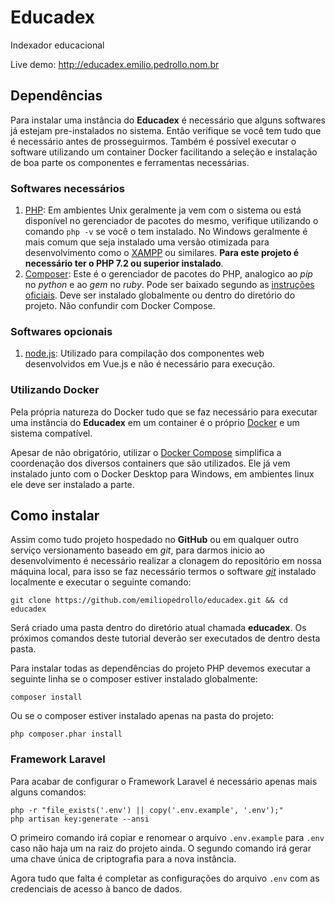 Educadex
==========

Indexador educacional

Live demo: http://educadex.emilio.pedrollo.nom.br

Dependências
------------
Para instalar uma instância do **Educadex** é necessário que alguns softwares já estejam pre-instalados no sistema.
Então verifique se você tem tudo que é necessário antes de prosseguirmos. Também é possível executar o software 
utilizando um container Docker facilitando a seleção e instalação de boa parte os componentes e ferramentas 
necessárias.

### Softwares necessários
1. [PHP]: Em ambientes Unix geralmente ja vem com o sistema ou está disponível no gerenciador de pacotes do mesmo,
  verifique utilizando o comando `php -v` se você o tem instalado. No Windows geralmente é mais comum que seja 
  instalado uma versão otimizada para desenvolvimento como o [XAMPP] ou similares. **Para este projeto é necessário 
  ter o PHP 7.2 ou superior instalado**.
2. [Composer]: Este é o gerenciador de pacotes do PHP, analogico ao _pip_ no _python_ e ao _gem_ no _ruby_.
  Pode ser baixado segundo as [instruções oficiais](https://getcomposer.org/download/). 
  Deve ser instalado globalmente ou dentro do diretório do projeto. Não confundir com Docker Compose.

### Softwares opcionais
1. [node.js]: Utilizado para compilação dos componentes web desenvolvidos em Vue.js e não é necessário para 
  execução.

### Utilizando Docker
Pela própria natureza do Docker tudo que se faz necessário para executar uma instância do **Educadex** em um container
é o próprio [Docker] e um sistema compatível. 

Apesar de não obrigatório, utilizar o [Docker Compose] simplifica a coordenação dos diversos containers que são 
utilizados. Ele já vem instalado junto com o Docker Desktop para Windows, em ambientes linux ele deve ser 
instalado a parte.

Como instalar
-------------
Assim como tudo projeto hospedado no **GitHub** ou em qualquer outro serviço versionamento baseado em _git_, para 
darmos inicio ao desenvolvimento é necessário realizar a clonagem do repositório em nossa máquina local, para isso se 
faz necessário termos o software _[git]_ instalado localmente e executar o seguinte comando:
```shell script
git clone https://github.com/emiliopedrollo/educadex.git && cd educadex
```
Será criado uma pasta dentro do diretório atual chamada **educadex**. Os próximos comandos deste tutorial deverão ser
executados de dentro desta pasta.

Para instalar todas as dependências do projeto PHP devemos executar a seguinte linha se o composer estiver instalado 
globalmente:
```shell script
composer install
```
Ou se o composer estiver instalado apenas na pasta do projeto:
```shell script
php composer.phar install
```

### Framework Laravel
Para acabar de configurar o Framework Laravel é necessário apenas mais alguns comandos:
```shell script
php -r "file_exists('.env') || copy('.env.example', '.env');"
php artisan key:generate --ansi
```

O primeiro comando irá copiar e renomear o arquivo `.env.example` para `.env` caso não haja um na raiz do projeto ainda.
O segundo comando irá gerar uma chave única de criptografia para a nova instância.

Agora tudo que falta é completar as configurações do arquivo `.env` com as credenciais de acesso à banco de dados.


[Composer]: https://getcomposer.org
[Docker]: https://www.docker.com
[Docker Compose]: https://docs.docker.com/compose/
[git]: https://git-scm.com
[node.js]: https://nodejs.org
[PHP]: https://php.net
[XAMPP]: https://www.apachefriends.org

